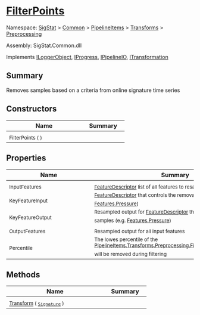# [FilterPoints](./FilterPoints.md)

Namespace: [SigStat]() > [Common](./../../../README.md) > [PipelineItems]() > [Transforms]() > [Preprocessing](./README.md)

Assembly: SigStat.Common.dll

Implements [ILoggerObject](./../../../ILoggerObject.md), [IProgress](./../../../Helpers/IProgress.md), [IPipelineIO](./../../../Pipeline/IPipelineIO.md), [ITransformation](./../../../ITransformation.md)

## Summary
Removes samples based on a criteria from online signature time series

## Constructors

| Name | Summary | 
| --- | --- | 
| <sub>FilterPoints (  )</sub>&nbsp;&nbsp;&nbsp;&nbsp;&nbsp;&nbsp;&nbsp;&nbsp;&nbsp;&nbsp;&nbsp;&nbsp;&nbsp;&nbsp;&nbsp;&nbsp;&nbsp;&nbsp;&nbsp;&nbsp;&nbsp;&nbsp;&nbsp;  | <sub></sub>&nbsp;&nbsp;&nbsp;&nbsp;&nbsp;&nbsp;&nbsp;&nbsp;&nbsp;&nbsp;&nbsp;&nbsp;&nbsp;&nbsp;&nbsp;&nbsp;&nbsp;&nbsp;&nbsp;&nbsp;&nbsp;&nbsp;&nbsp;  | <br>


## Properties

| Name | Summary | 
| --- | --- | 
| <sub>InputFeatures</sub>&nbsp;&nbsp;&nbsp;&nbsp;&nbsp;&nbsp;&nbsp;&nbsp;&nbsp;&nbsp;&nbsp;&nbsp;&nbsp;&nbsp;&nbsp;&nbsp;&nbsp;&nbsp;&nbsp;&nbsp;&nbsp;&nbsp;&nbsp;  | <sub>[FeatureDescriptor](https://github.com/hargitomi97/sigstat/blob/master/docs/md/SigStat/Common/FeatureDescriptor.md) list of all features to resample</sub>&nbsp;&nbsp;&nbsp;&nbsp;&nbsp;&nbsp;&nbsp;&nbsp;&nbsp;&nbsp;&nbsp;&nbsp;&nbsp;&nbsp;&nbsp;&nbsp;&nbsp;&nbsp;&nbsp;&nbsp;&nbsp;&nbsp;&nbsp;  | <br>
| <sub>KeyFeatureInput</sub>&nbsp;&nbsp;&nbsp;&nbsp;&nbsp;&nbsp;&nbsp;&nbsp;&nbsp;&nbsp;&nbsp;&nbsp;&nbsp;&nbsp;&nbsp;&nbsp;&nbsp;&nbsp;&nbsp;&nbsp;&nbsp;&nbsp;&nbsp;  | <sub>[FeatureDescriptor](https://github.com/hargitomi97/sigstat/blob/master/docs/md/SigStat/Common/FeatureDescriptor.md) that controls the removal of samples (e.g. [Features.Pressure](https://github.com/hargitomi97/sigstat/blob/master/docs/md/SigStat/Common/Features.md))</sub>&nbsp;&nbsp;&nbsp;&nbsp;&nbsp;&nbsp;&nbsp;&nbsp;&nbsp;&nbsp;&nbsp;&nbsp;&nbsp;&nbsp;&nbsp;&nbsp;&nbsp;&nbsp;&nbsp;&nbsp;&nbsp;&nbsp;&nbsp;  | <br>
| <sub>KeyFeatureOutput</sub>&nbsp;&nbsp;&nbsp;&nbsp;&nbsp;&nbsp;&nbsp;&nbsp;&nbsp;&nbsp;&nbsp;&nbsp;&nbsp;&nbsp;&nbsp;&nbsp;&nbsp;&nbsp;&nbsp;&nbsp;&nbsp;&nbsp;&nbsp;  | <sub>Resampled output for [FeatureDescriptor](https://github.com/hargitomi97/sigstat/blob/master/docs/md/SigStat/Common/FeatureDescriptor.md) that controls the removal of samples (e.g. [Features.Pressure](https://github.com/hargitomi97/sigstat/blob/master/docs/md/SigStat/Common/Features.md))</sub>&nbsp;&nbsp;&nbsp;&nbsp;&nbsp;&nbsp;&nbsp;&nbsp;&nbsp;&nbsp;&nbsp;&nbsp;&nbsp;&nbsp;&nbsp;&nbsp;&nbsp;&nbsp;&nbsp;&nbsp;&nbsp;&nbsp;&nbsp;  | <br>
| <sub>OutputFeatures</sub>&nbsp;&nbsp;&nbsp;&nbsp;&nbsp;&nbsp;&nbsp;&nbsp;&nbsp;&nbsp;&nbsp;&nbsp;&nbsp;&nbsp;&nbsp;&nbsp;&nbsp;&nbsp;&nbsp;&nbsp;&nbsp;&nbsp;&nbsp;  | <sub>Resampled output for all input features</sub>&nbsp;&nbsp;&nbsp;&nbsp;&nbsp;&nbsp;&nbsp;&nbsp;&nbsp;&nbsp;&nbsp;&nbsp;&nbsp;&nbsp;&nbsp;&nbsp;&nbsp;&nbsp;&nbsp;&nbsp;&nbsp;&nbsp;&nbsp;  | <br>
| <sub>Percentile</sub>&nbsp;&nbsp;&nbsp;&nbsp;&nbsp;&nbsp;&nbsp;&nbsp;&nbsp;&nbsp;&nbsp;&nbsp;&nbsp;&nbsp;&nbsp;&nbsp;&nbsp;&nbsp;&nbsp;&nbsp;&nbsp;&nbsp;&nbsp;  | <sub>The lowes percentile of the [PipelineItems.Transforms.Preprocessing.FilterPoints.KeyFeatureInput](https://github.com/hargitomi97/sigstat/blob/master/docs/md/SigStat/Common/PipelineItems/Transforms/Preprocessing/FilterPoints.md) will be removed during filtering</sub>&nbsp;&nbsp;&nbsp;&nbsp;&nbsp;&nbsp;&nbsp;&nbsp;&nbsp;&nbsp;&nbsp;&nbsp;&nbsp;&nbsp;&nbsp;&nbsp;&nbsp;&nbsp;&nbsp;&nbsp;&nbsp;&nbsp;&nbsp;  | <br>


## Methods

| Name | Summary | 
| --- | --- | 
| <sub>[Transform](./Methods/FilterPoints-100663753.md) ( [`Signature`](./../../../Signature.md) )</sub>&nbsp;&nbsp;&nbsp;&nbsp;&nbsp;&nbsp;&nbsp;&nbsp;&nbsp;&nbsp;&nbsp;&nbsp;&nbsp;&nbsp;&nbsp;&nbsp;&nbsp;&nbsp;&nbsp;&nbsp;&nbsp;&nbsp;&nbsp;  | <sub></sub>&nbsp;&nbsp;&nbsp;&nbsp;&nbsp;&nbsp;&nbsp;&nbsp;&nbsp;&nbsp;&nbsp;&nbsp;&nbsp;&nbsp;&nbsp;&nbsp;&nbsp;&nbsp;&nbsp;&nbsp;&nbsp;&nbsp;&nbsp;  | <br>


